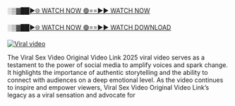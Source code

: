 [░▒▓██►🌐 WATCH NOW 🟢==►► WATCH NOW](https://all-viral-social.blogspot.com/2024/12/loti-viral.html)

[░▒▓██►🌐 WATCH NOW 🟢==►► WATCH DOWNLOAD](https://all-viral-social.blogspot.com/2024/12/loti-viral.html)

<p><a href="https://all-viral-social.blogspot.com/2024/12/loti-viral.html" rel="nofollow"><img src="https://i.imgur.com/dJHk4Zq.gif" alt="Viral video"></a></p>


The Viral Sex Video Original Video Link 2025 viral video serves as a testament to the power of social media to amplify voices and spark change. It highlights the importance of authentic storytelling and the ability to connect with audiences on a deep emotional level. As the video continues to inspire and empower viewers, Viral Sex Video Original Video Link’s legacy as a viral sensation and advocate for 
